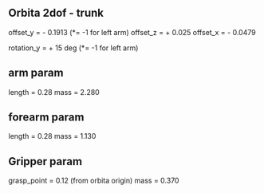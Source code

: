 ## Orbita 2dof - trunk
offset_y = - 0.1913 (*= -1 for left arm)
offset_z = + 0.025
offset_x = - 0.0479

rotation_y = + 15 deg (*= -1 for left arm)

## arm param
length = 0.28
mass = 2.280

## forearm param
length = 0.28
mass = 1.130

## Gripper param
grasp_point = 0.12 (from orbita origin)
mass = 0.370 